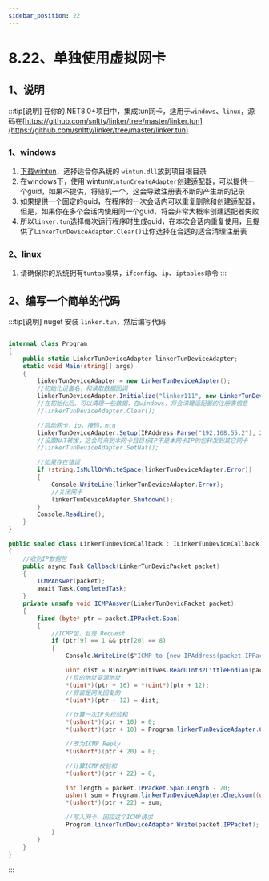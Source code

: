 ```yaml
---
sidebar_position: 22
---
```


# 8.22、单独使用虚拟网卡

## 1、说明

:::tip[说明]
在你的.NET8.0+项目中，集成tun网卡，适用于`windows`、`linux`，源码在[https://github.com/snltty/linker/tree/master/linker.tun](https://github.com/snltty/linker/tree/master/linker.tun)

### 1、windows
1. [下载wintun](https://www.wintun.net/)，选择适合你系统的 `wintun.dll`放到项目根目录
1. 在windows下，使用 wintun`WintunCreateAdapter`创建适配器，可以提供一个guid，如果不提供，将随机一个，这会导致注册表不断的产生新的记录
2. 如果提供一个固定的guid，在程序的一次会话内可以重复删除和创建适配器，但是，如果你在多个会话内使用同一个guid，将会非常大概率创建适配器失败
3. 所以`linker.tun`选择每次运行程序时生成guid，在本次会话内重复使用，且提供了`LinkerTunDeviceAdapter.Clear()`让你选择在合适的适合清理注册表

### 2、linux
1. 请确保你的系统拥有`tuntap`模块，`ifconfig`、`ip`、`iptables`命令
:::

## 2、编写一个简单的代码

:::tip[说明]
nuget 安装 `linker.tun`，然后编写代码

```c#

internal class Program
{
    public static LinkerTunDeviceAdapter linkerTunDeviceAdapter;
    static void Main(string[] args)
    {
        linkerTunDeviceAdapter = new LinkerTunDeviceAdapter();
        //初始化设备名，和读取数据回调
        linkerTunDeviceAdapter.Initialize("linker111", new LinkerTunDeviceCallback());
        //在初始化后，可以清理一些数据，在windows，将会清理适配器的注册表信息
        //linkerTunDeviceAdapter.Clear();

        //启动网卡，ip，掩码，mtu
        linkerTunDeviceAdapter.Setup(IPAddress.Parse("192.168.55.2"), 24, 1416);
        //设置NAT转发，这会将来到本网卡且目标IP不是本网卡IP的包转发到其它网卡
        //linkerTunDeviceAdapter.SetNat();

        //如果存在错误
        if (string.IsNullOrWhiteSpace(linkerTunDeviceAdapter.Error))
        {
            Console.WriteLine(linkerTunDeviceAdapter.Error);
            //关闭网卡
            linkerTunDeviceAdapter.Shutdown();
        }
        Console.ReadLine();
    }
}

public sealed class LinkerTunDeviceCallback : ILinkerTunDeviceCallback
{
    //收到IP数据包
    public async Task Callback(LinkerTunDevicPacket packet)
    {
        ICMPAnswer(packet);
        await Task.CompletedTask;
    }
    private unsafe void ICMPAnswer(LinkerTunDevicPacket packet)
    {
        fixed (byte* ptr = packet.IPPacket.Span)
        {
            //ICMP包，且是 Request
            if (ptr[9] == 1 && ptr[20] == 8)
            {
                Console.WriteLine($"ICMP to {new IPAddress(packet.IPPacket.Span.Slice(16, 4))}");

                uint dist = BinaryPrimitives.ReadUInt32LittleEndian(packet.IPPacket.Span.Slice(16, 4));
                //目的地址变源地址，
                *(uint*)(ptr + 16) = *(uint*)(ptr + 12);
                //假装是网关回复的
                *(uint*)(ptr + 12) = dist;

                //计算一次IP头校验和
                *(ushort*)(ptr + 10) = 0;
                *(ushort*)(ptr + 10) = Program.linkerTunDeviceAdapter.Checksum((ushort*)ptr, 20);

                //改为ICMP Reply
                *(ushort*)(ptr + 20) = 0;

                //计算ICMP校验和
                *(ushort*)(ptr + 22) = 0;

                int length = packet.IPPacket.Span.Length - 20;
                ushort sum = Program.linkerTunDeviceAdapter.Checksum((ushort*)(ptr + 20), length);
                *(ushort*)(ptr + 22) = sum;

                //写入网卡，回应这个ICMP请求
                Program.linkerTunDeviceAdapter.Write(packet.IPPacket);
            }
        }
    }
}
```
:::
